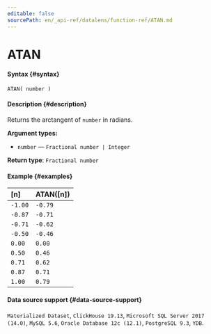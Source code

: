 ```yaml
---
editable: false
sourcePath: en/_api-ref/datalens/function-ref/ATAN.md
---
```


# ATAN



#### Syntax {#syntax}


```
ATAN( number )
```

#### Description {#description}
Returns the arctangent of `number` in radians.

**Argument types:**
- `number` — `Fractional number | Integer`


**Return type**: `Fractional number`

#### Example {#examples}



| **[n]**   | **ATAN([n])**   |
|:----------|:----------------|
| `-1.00`   | `-0.79`         |
| `-0.87`   | `-0.71`         |
| `-0.71`   | `-0.62`         |
| `-0.50`   | `-0.46`         |
| `0.00`    | `0.00`          |
| `0.50`    | `0.46`          |
| `0.71`    | `0.62`          |
| `0.87`    | `0.71`          |
| `1.00`    | `0.79`          |




#### Data source support {#data-source-support}

`Materialized Dataset`, `ClickHouse 19.13`, `Microsoft SQL Server 2017 (14.0)`, `MySQL 5.6`, `Oracle Database 12c (12.1)`, `PostgreSQL 9.3`, `YDB`.
